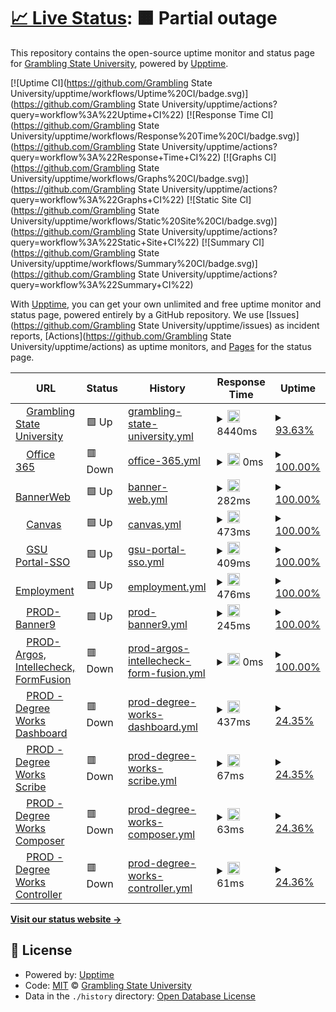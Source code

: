 # [📈 Live Status](https://status.gram.edu): <!--live status--> **🟧 Partial outage**

This repository contains the open-source uptime monitor and status page for [Grambling State University](https://status.gram.edu), powered by [Upptime](https://github.com/upptime/upptime).

[![Uptime CI](https://github.com/Grambling State University/upptime/workflows/Uptime%20CI/badge.svg)](https://github.com/Grambling State University/upptime/actions?query=workflow%3A%22Uptime+CI%22)
[![Response Time CI](https://github.com/Grambling State University/upptime/workflows/Response%20Time%20CI/badge.svg)](https://github.com/Grambling State University/upptime/actions?query=workflow%3A%22Response+Time+CI%22)
[![Graphs CI](https://github.com/Grambling State University/upptime/workflows/Graphs%20CI/badge.svg)](https://github.com/Grambling State University/upptime/actions?query=workflow%3A%22Graphs+CI%22)
[![Static Site CI](https://github.com/Grambling State University/upptime/workflows/Static%20Site%20CI/badge.svg)](https://github.com/Grambling State University/upptime/actions?query=workflow%3A%22Static+Site+CI%22)
[![Summary CI](https://github.com/Grambling State University/upptime/workflows/Summary%20CI/badge.svg)](https://github.com/Grambling State University/upptime/actions?query=workflow%3A%22Summary+CI%22)

With [Upptime](https://upptime.js.org), you can get your own unlimited and free uptime monitor and status page, powered entirely by a GitHub repository. We use [Issues](https://github.com/Grambling State University/upptime/issues) as incident reports, [Actions](https://github.com/Grambling State University/upptime/actions) as uptime monitors, and [Pages](https://status.gram.edu) for the status page.

<!--start: status pages-->
<!-- This summary is generated by Upptime (https://github.com/upptime/upptime) -->
<!-- Do not edit this manually, your changes will be overwritten -->
<!-- prettier-ignore -->
| URL | Status | History | Response Time | Uptime |
| --- | ------ | ------- | ------------- | ------ |
| <img alt="" src="https://icons.duckduckgo.com/ip3/www.gram.edu.ico" height="13"> [Grambling State University](https://www.gram.edu) | 🟩 Up | [grambling-state-university.yml](https://github.com/gramblingstatewebmaster/upptime/commits/HEAD/history/grambling-state-university.yml) | <details><summary><img alt="Response time graph" src="./graphs/grambling-state-university/response-time-week.png" height="20"> 8440ms</summary><br><a href="https://Grambling State University.github.io/upptime/history/grambling-state-university"><img alt="Response time 5315" src="https://img.shields.io/endpoint?url=https%3A%2F%2Fraw.githubusercontent.com%2Fgramblingstatewebmaster%2Fupptime%2FHEAD%2Fapi%2Fgrambling-state-university%2Fresponse-time.json"></a><br><a href="https://Grambling State University.github.io/upptime/history/grambling-state-university"><img alt="24-hour response time 5037" src="https://img.shields.io/endpoint?url=https%3A%2F%2Fraw.githubusercontent.com%2Fgramblingstatewebmaster%2Fupptime%2FHEAD%2Fapi%2Fgrambling-state-university%2Fresponse-time-day.json"></a><br><a href="https://Grambling State University.github.io/upptime/history/grambling-state-university"><img alt="7-day response time 8440" src="https://img.shields.io/endpoint?url=https%3A%2F%2Fraw.githubusercontent.com%2Fgramblingstatewebmaster%2Fupptime%2FHEAD%2Fapi%2Fgrambling-state-university%2Fresponse-time-week.json"></a><br><a href="https://Grambling State University.github.io/upptime/history/grambling-state-university"><img alt="30-day response time 5538" src="https://img.shields.io/endpoint?url=https%3A%2F%2Fraw.githubusercontent.com%2Fgramblingstatewebmaster%2Fupptime%2FHEAD%2Fapi%2Fgrambling-state-university%2Fresponse-time-month.json"></a><br><a href="https://Grambling State University.github.io/upptime/history/grambling-state-university"><img alt="1-year response time 5315" src="https://img.shields.io/endpoint?url=https%3A%2F%2Fraw.githubusercontent.com%2Fgramblingstatewebmaster%2Fupptime%2FHEAD%2Fapi%2Fgrambling-state-university%2Fresponse-time-year.json"></a></details> | <details><summary><a href="https://Grambling State University.github.io/upptime/history/grambling-state-university">93.63%</a></summary><a href="https://Grambling State University.github.io/upptime/history/grambling-state-university"><img alt="All-time uptime 93.02%" src="https://img.shields.io/endpoint?url=https%3A%2F%2Fraw.githubusercontent.com%2Fgramblingstatewebmaster%2Fupptime%2FHEAD%2Fapi%2Fgrambling-state-university%2Fuptime.json"></a><br><a href="https://Grambling State University.github.io/upptime/history/grambling-state-university"><img alt="24-hour uptime 96.19%" src="https://img.shields.io/endpoint?url=https%3A%2F%2Fraw.githubusercontent.com%2Fgramblingstatewebmaster%2Fupptime%2FHEAD%2Fapi%2Fgrambling-state-university%2Fuptime-day.json"></a><br><a href="https://Grambling State University.github.io/upptime/history/grambling-state-university"><img alt="7-day uptime 93.63%" src="https://img.shields.io/endpoint?url=https%3A%2F%2Fraw.githubusercontent.com%2Fgramblingstatewebmaster%2Fupptime%2FHEAD%2Fapi%2Fgrambling-state-university%2Fuptime-week.json"></a><br><a href="https://Grambling State University.github.io/upptime/history/grambling-state-university"><img alt="30-day uptime 91.34%" src="https://img.shields.io/endpoint?url=https%3A%2F%2Fraw.githubusercontent.com%2Fgramblingstatewebmaster%2Fupptime%2FHEAD%2Fapi%2Fgrambling-state-university%2Fuptime-month.json"></a><br><a href="https://Grambling State University.github.io/upptime/history/grambling-state-university"><img alt="1-year uptime 93.02%" src="https://img.shields.io/endpoint?url=https%3A%2F%2Fraw.githubusercontent.com%2Fgramblingstatewebmaster%2Fupptime%2FHEAD%2Fapi%2Fgrambling-state-university%2Fuptime-year.json"></a></details>
| <img alt="" src="https://icons.duckduckgo.com/ip3/outlook.com.ico" height="13"> [Office 365](http://outlook.com/owa/GramblingState.onmicrosoft.com) | 🟥 Down | [office-365.yml](https://github.com/gramblingstatewebmaster/upptime/commits/HEAD/history/office-365.yml) | <details><summary><img alt="Response time graph" src="./graphs/office-365/response-time-week.png" height="20"> 0ms</summary><br><a href="https://Grambling State University.github.io/upptime/history/office-365"><img alt="Response time 0" src="https://img.shields.io/endpoint?url=https%3A%2F%2Fraw.githubusercontent.com%2Fgramblingstatewebmaster%2Fupptime%2FHEAD%2Fapi%2Foffice-365%2Fresponse-time.json"></a><br><a href="https://Grambling State University.github.io/upptime/history/office-365"><img alt="24-hour response time 0" src="https://img.shields.io/endpoint?url=https%3A%2F%2Fraw.githubusercontent.com%2Fgramblingstatewebmaster%2Fupptime%2FHEAD%2Fapi%2Foffice-365%2Fresponse-time-day.json"></a><br><a href="https://Grambling State University.github.io/upptime/history/office-365"><img alt="7-day response time 0" src="https://img.shields.io/endpoint?url=https%3A%2F%2Fraw.githubusercontent.com%2Fgramblingstatewebmaster%2Fupptime%2FHEAD%2Fapi%2Foffice-365%2Fresponse-time-week.json"></a><br><a href="https://Grambling State University.github.io/upptime/history/office-365"><img alt="30-day response time 0" src="https://img.shields.io/endpoint?url=https%3A%2F%2Fraw.githubusercontent.com%2Fgramblingstatewebmaster%2Fupptime%2FHEAD%2Fapi%2Foffice-365%2Fresponse-time-month.json"></a><br><a href="https://Grambling State University.github.io/upptime/history/office-365"><img alt="1-year response time 0" src="https://img.shields.io/endpoint?url=https%3A%2F%2Fraw.githubusercontent.com%2Fgramblingstatewebmaster%2Fupptime%2FHEAD%2Fapi%2Foffice-365%2Fresponse-time-year.json"></a></details> | <details><summary><a href="https://Grambling State University.github.io/upptime/history/office-365">100.00%</a></summary><a href="https://Grambling State University.github.io/upptime/history/office-365"><img alt="All-time uptime 97.68%" src="https://img.shields.io/endpoint?url=https%3A%2F%2Fraw.githubusercontent.com%2Fgramblingstatewebmaster%2Fupptime%2FHEAD%2Fapi%2Foffice-365%2Fuptime.json"></a><br><a href="https://Grambling State University.github.io/upptime/history/office-365"><img alt="24-hour uptime 100.00%" src="https://img.shields.io/endpoint?url=https%3A%2F%2Fraw.githubusercontent.com%2Fgramblingstatewebmaster%2Fupptime%2FHEAD%2Fapi%2Foffice-365%2Fuptime-day.json"></a><br><a href="https://Grambling State University.github.io/upptime/history/office-365"><img alt="7-day uptime 100.00%" src="https://img.shields.io/endpoint?url=https%3A%2F%2Fraw.githubusercontent.com%2Fgramblingstatewebmaster%2Fupptime%2FHEAD%2Fapi%2Foffice-365%2Fuptime-week.json"></a><br><a href="https://Grambling State University.github.io/upptime/history/office-365"><img alt="30-day uptime 100.00%" src="https://img.shields.io/endpoint?url=https%3A%2F%2Fraw.githubusercontent.com%2Fgramblingstatewebmaster%2Fupptime%2FHEAD%2Fapi%2Foffice-365%2Fuptime-month.json"></a><br><a href="https://Grambling State University.github.io/upptime/history/office-365"><img alt="1-year uptime 97.68%" src="https://img.shields.io/endpoint?url=https%3A%2F%2Fraw.githubusercontent.com%2Fgramblingstatewebmaster%2Fupptime%2FHEAD%2Fapi%2Foffice-365%2Fuptime-year.json"></a></details>
| <img alt="" src="https://icons.duckduckgo.com/ip3/ssb-prod.ec.gram.edu.ico" height="13"> [BannerWeb](https://ssb-prod.ec.gram.edu/PROD/twbkwbis.P_GenMenu?name=homepage) | 🟩 Up | [banner-web.yml](https://github.com/gramblingstatewebmaster/upptime/commits/HEAD/history/banner-web.yml) | <details><summary><img alt="Response time graph" src="./graphs/banner-web/response-time-week.png" height="20"> 282ms</summary><br><a href="https://Grambling State University.github.io/upptime/history/banner-web"><img alt="Response time 299" src="https://img.shields.io/endpoint?url=https%3A%2F%2Fraw.githubusercontent.com%2Fgramblingstatewebmaster%2Fupptime%2FHEAD%2Fapi%2Fbanner-web%2Fresponse-time.json"></a><br><a href="https://Grambling State University.github.io/upptime/history/banner-web"><img alt="24-hour response time 324" src="https://img.shields.io/endpoint?url=https%3A%2F%2Fraw.githubusercontent.com%2Fgramblingstatewebmaster%2Fupptime%2FHEAD%2Fapi%2Fbanner-web%2Fresponse-time-day.json"></a><br><a href="https://Grambling State University.github.io/upptime/history/banner-web"><img alt="7-day response time 282" src="https://img.shields.io/endpoint?url=https%3A%2F%2Fraw.githubusercontent.com%2Fgramblingstatewebmaster%2Fupptime%2FHEAD%2Fapi%2Fbanner-web%2Fresponse-time-week.json"></a><br><a href="https://Grambling State University.github.io/upptime/history/banner-web"><img alt="30-day response time 301" src="https://img.shields.io/endpoint?url=https%3A%2F%2Fraw.githubusercontent.com%2Fgramblingstatewebmaster%2Fupptime%2FHEAD%2Fapi%2Fbanner-web%2Fresponse-time-month.json"></a><br><a href="https://Grambling State University.github.io/upptime/history/banner-web"><img alt="1-year response time 299" src="https://img.shields.io/endpoint?url=https%3A%2F%2Fraw.githubusercontent.com%2Fgramblingstatewebmaster%2Fupptime%2FHEAD%2Fapi%2Fbanner-web%2Fresponse-time-year.json"></a></details> | <details><summary><a href="https://Grambling State University.github.io/upptime/history/banner-web">100.00%</a></summary><a href="https://Grambling State University.github.io/upptime/history/banner-web"><img alt="All-time uptime 99.42%" src="https://img.shields.io/endpoint?url=https%3A%2F%2Fraw.githubusercontent.com%2Fgramblingstatewebmaster%2Fupptime%2FHEAD%2Fapi%2Fbanner-web%2Fuptime.json"></a><br><a href="https://Grambling State University.github.io/upptime/history/banner-web"><img alt="24-hour uptime 100.00%" src="https://img.shields.io/endpoint?url=https%3A%2F%2Fraw.githubusercontent.com%2Fgramblingstatewebmaster%2Fupptime%2FHEAD%2Fapi%2Fbanner-web%2Fuptime-day.json"></a><br><a href="https://Grambling State University.github.io/upptime/history/banner-web"><img alt="7-day uptime 100.00%" src="https://img.shields.io/endpoint?url=https%3A%2F%2Fraw.githubusercontent.com%2Fgramblingstatewebmaster%2Fupptime%2FHEAD%2Fapi%2Fbanner-web%2Fuptime-week.json"></a><br><a href="https://Grambling State University.github.io/upptime/history/banner-web"><img alt="30-day uptime 99.58%" src="https://img.shields.io/endpoint?url=https%3A%2F%2Fraw.githubusercontent.com%2Fgramblingstatewebmaster%2Fupptime%2FHEAD%2Fapi%2Fbanner-web%2Fuptime-month.json"></a><br><a href="https://Grambling State University.github.io/upptime/history/banner-web"><img alt="1-year uptime 99.42%" src="https://img.shields.io/endpoint?url=https%3A%2F%2Fraw.githubusercontent.com%2Fgramblingstatewebmaster%2Fupptime%2FHEAD%2Fapi%2Fbanner-web%2Fuptime-year.json"></a></details>
| <img alt="" src="https://icons.duckduckgo.com/ip3/grambling.instructure.com.ico" height="13"> [Canvas](https://grambling.instructure.com/) | 🟩 Up | [canvas.yml](https://github.com/gramblingstatewebmaster/upptime/commits/HEAD/history/canvas.yml) | <details><summary><img alt="Response time graph" src="./graphs/canvas/response-time-week.png" height="20"> 473ms</summary><br><a href="https://Grambling State University.github.io/upptime/history/canvas"><img alt="Response time 456" src="https://img.shields.io/endpoint?url=https%3A%2F%2Fraw.githubusercontent.com%2Fgramblingstatewebmaster%2Fupptime%2FHEAD%2Fapi%2Fcanvas%2Fresponse-time.json"></a><br><a href="https://Grambling State University.github.io/upptime/history/canvas"><img alt="24-hour response time 625" src="https://img.shields.io/endpoint?url=https%3A%2F%2Fraw.githubusercontent.com%2Fgramblingstatewebmaster%2Fupptime%2FHEAD%2Fapi%2Fcanvas%2Fresponse-time-day.json"></a><br><a href="https://Grambling State University.github.io/upptime/history/canvas"><img alt="7-day response time 473" src="https://img.shields.io/endpoint?url=https%3A%2F%2Fraw.githubusercontent.com%2Fgramblingstatewebmaster%2Fupptime%2FHEAD%2Fapi%2Fcanvas%2Fresponse-time-week.json"></a><br><a href="https://Grambling State University.github.io/upptime/history/canvas"><img alt="30-day response time 465" src="https://img.shields.io/endpoint?url=https%3A%2F%2Fraw.githubusercontent.com%2Fgramblingstatewebmaster%2Fupptime%2FHEAD%2Fapi%2Fcanvas%2Fresponse-time-month.json"></a><br><a href="https://Grambling State University.github.io/upptime/history/canvas"><img alt="1-year response time 456" src="https://img.shields.io/endpoint?url=https%3A%2F%2Fraw.githubusercontent.com%2Fgramblingstatewebmaster%2Fupptime%2FHEAD%2Fapi%2Fcanvas%2Fresponse-time-year.json"></a></details> | <details><summary><a href="https://Grambling State University.github.io/upptime/history/canvas">100.00%</a></summary><a href="https://Grambling State University.github.io/upptime/history/canvas"><img alt="All-time uptime 100.00%" src="https://img.shields.io/endpoint?url=https%3A%2F%2Fraw.githubusercontent.com%2Fgramblingstatewebmaster%2Fupptime%2FHEAD%2Fapi%2Fcanvas%2Fuptime.json"></a><br><a href="https://Grambling State University.github.io/upptime/history/canvas"><img alt="24-hour uptime 100.00%" src="https://img.shields.io/endpoint?url=https%3A%2F%2Fraw.githubusercontent.com%2Fgramblingstatewebmaster%2Fupptime%2FHEAD%2Fapi%2Fcanvas%2Fuptime-day.json"></a><br><a href="https://Grambling State University.github.io/upptime/history/canvas"><img alt="7-day uptime 100.00%" src="https://img.shields.io/endpoint?url=https%3A%2F%2Fraw.githubusercontent.com%2Fgramblingstatewebmaster%2Fupptime%2FHEAD%2Fapi%2Fcanvas%2Fuptime-week.json"></a><br><a href="https://Grambling State University.github.io/upptime/history/canvas"><img alt="30-day uptime 100.00%" src="https://img.shields.io/endpoint?url=https%3A%2F%2Fraw.githubusercontent.com%2Fgramblingstatewebmaster%2Fupptime%2FHEAD%2Fapi%2Fcanvas%2Fuptime-month.json"></a><br><a href="https://Grambling State University.github.io/upptime/history/canvas"><img alt="1-year uptime 100.00%" src="https://img.shields.io/endpoint?url=https%3A%2F%2Fraw.githubusercontent.com%2Fgramblingstatewebmaster%2Fupptime%2FHEAD%2Fapi%2Fcanvas%2Fuptime-year.json"></a></details>
| <img alt="" src="https://icons.duckduckgo.com/ip3/portal.gram.edu.ico" height="13"> [GSU Portal-SSO](https://portal.gram.edu/) | 🟩 Up | [gsu-portal-sso.yml](https://github.com/gramblingstatewebmaster/upptime/commits/HEAD/history/gsu-portal-sso.yml) | <details><summary><img alt="Response time graph" src="./graphs/gsu-portal-sso/response-time-week.png" height="20"> 409ms</summary><br><a href="https://Grambling State University.github.io/upptime/history/gsu-portal-sso"><img alt="Response time 408" src="https://img.shields.io/endpoint?url=https%3A%2F%2Fraw.githubusercontent.com%2Fgramblingstatewebmaster%2Fupptime%2FHEAD%2Fapi%2Fgsu-portal-sso%2Fresponse-time.json"></a><br><a href="https://Grambling State University.github.io/upptime/history/gsu-portal-sso"><img alt="24-hour response time 285" src="https://img.shields.io/endpoint?url=https%3A%2F%2Fraw.githubusercontent.com%2Fgramblingstatewebmaster%2Fupptime%2FHEAD%2Fapi%2Fgsu-portal-sso%2Fresponse-time-day.json"></a><br><a href="https://Grambling State University.github.io/upptime/history/gsu-portal-sso"><img alt="7-day response time 409" src="https://img.shields.io/endpoint?url=https%3A%2F%2Fraw.githubusercontent.com%2Fgramblingstatewebmaster%2Fupptime%2FHEAD%2Fapi%2Fgsu-portal-sso%2Fresponse-time-week.json"></a><br><a href="https://Grambling State University.github.io/upptime/history/gsu-portal-sso"><img alt="30-day response time 410" src="https://img.shields.io/endpoint?url=https%3A%2F%2Fraw.githubusercontent.com%2Fgramblingstatewebmaster%2Fupptime%2FHEAD%2Fapi%2Fgsu-portal-sso%2Fresponse-time-month.json"></a><br><a href="https://Grambling State University.github.io/upptime/history/gsu-portal-sso"><img alt="1-year response time 408" src="https://img.shields.io/endpoint?url=https%3A%2F%2Fraw.githubusercontent.com%2Fgramblingstatewebmaster%2Fupptime%2FHEAD%2Fapi%2Fgsu-portal-sso%2Fresponse-time-year.json"></a></details> | <details><summary><a href="https://Grambling State University.github.io/upptime/history/gsu-portal-sso">100.00%</a></summary><a href="https://Grambling State University.github.io/upptime/history/gsu-portal-sso"><img alt="All-time uptime 100.00%" src="https://img.shields.io/endpoint?url=https%3A%2F%2Fraw.githubusercontent.com%2Fgramblingstatewebmaster%2Fupptime%2FHEAD%2Fapi%2Fgsu-portal-sso%2Fuptime.json"></a><br><a href="https://Grambling State University.github.io/upptime/history/gsu-portal-sso"><img alt="24-hour uptime 100.00%" src="https://img.shields.io/endpoint?url=https%3A%2F%2Fraw.githubusercontent.com%2Fgramblingstatewebmaster%2Fupptime%2FHEAD%2Fapi%2Fgsu-portal-sso%2Fuptime-day.json"></a><br><a href="https://Grambling State University.github.io/upptime/history/gsu-portal-sso"><img alt="7-day uptime 100.00%" src="https://img.shields.io/endpoint?url=https%3A%2F%2Fraw.githubusercontent.com%2Fgramblingstatewebmaster%2Fupptime%2FHEAD%2Fapi%2Fgsu-portal-sso%2Fuptime-week.json"></a><br><a href="https://Grambling State University.github.io/upptime/history/gsu-portal-sso"><img alt="30-day uptime 100.00%" src="https://img.shields.io/endpoint?url=https%3A%2F%2Fraw.githubusercontent.com%2Fgramblingstatewebmaster%2Fupptime%2FHEAD%2Fapi%2Fgsu-portal-sso%2Fuptime-month.json"></a><br><a href="https://Grambling State University.github.io/upptime/history/gsu-portal-sso"><img alt="1-year uptime 100.00%" src="https://img.shields.io/endpoint?url=https%3A%2F%2Fraw.githubusercontent.com%2Fgramblingstatewebmaster%2Fupptime%2FHEAD%2Fapi%2Fgsu-portal-sso%2Fuptime-year.json"></a></details>
| <img alt="" src="https://icons.duckduckgo.com/ip3/www.schooljobs.com.ico" height="13"> [Employment](https://www.schooljobs.com/careers/gram) | 🟩 Up | [employment.yml](https://github.com/gramblingstatewebmaster/upptime/commits/HEAD/history/employment.yml) | <details><summary><img alt="Response time graph" src="./graphs/employment/response-time-week.png" height="20"> 476ms</summary><br><a href="https://Grambling State University.github.io/upptime/history/employment"><img alt="Response time 497" src="https://img.shields.io/endpoint?url=https%3A%2F%2Fraw.githubusercontent.com%2Fgramblingstatewebmaster%2Fupptime%2FHEAD%2Fapi%2Femployment%2Fresponse-time.json"></a><br><a href="https://Grambling State University.github.io/upptime/history/employment"><img alt="24-hour response time 207" src="https://img.shields.io/endpoint?url=https%3A%2F%2Fraw.githubusercontent.com%2Fgramblingstatewebmaster%2Fupptime%2FHEAD%2Fapi%2Femployment%2Fresponse-time-day.json"></a><br><a href="https://Grambling State University.github.io/upptime/history/employment"><img alt="7-day response time 476" src="https://img.shields.io/endpoint?url=https%3A%2F%2Fraw.githubusercontent.com%2Fgramblingstatewebmaster%2Fupptime%2FHEAD%2Fapi%2Femployment%2Fresponse-time-week.json"></a><br><a href="https://Grambling State University.github.io/upptime/history/employment"><img alt="30-day response time 493" src="https://img.shields.io/endpoint?url=https%3A%2F%2Fraw.githubusercontent.com%2Fgramblingstatewebmaster%2Fupptime%2FHEAD%2Fapi%2Femployment%2Fresponse-time-month.json"></a><br><a href="https://Grambling State University.github.io/upptime/history/employment"><img alt="1-year response time 497" src="https://img.shields.io/endpoint?url=https%3A%2F%2Fraw.githubusercontent.com%2Fgramblingstatewebmaster%2Fupptime%2FHEAD%2Fapi%2Femployment%2Fresponse-time-year.json"></a></details> | <details><summary><a href="https://Grambling State University.github.io/upptime/history/employment">100.00%</a></summary><a href="https://Grambling State University.github.io/upptime/history/employment"><img alt="All-time uptime 100.00%" src="https://img.shields.io/endpoint?url=https%3A%2F%2Fraw.githubusercontent.com%2Fgramblingstatewebmaster%2Fupptime%2FHEAD%2Fapi%2Femployment%2Fuptime.json"></a><br><a href="https://Grambling State University.github.io/upptime/history/employment"><img alt="24-hour uptime 100.00%" src="https://img.shields.io/endpoint?url=https%3A%2F%2Fraw.githubusercontent.com%2Fgramblingstatewebmaster%2Fupptime%2FHEAD%2Fapi%2Femployment%2Fuptime-day.json"></a><br><a href="https://Grambling State University.github.io/upptime/history/employment"><img alt="7-day uptime 100.00%" src="https://img.shields.io/endpoint?url=https%3A%2F%2Fraw.githubusercontent.com%2Fgramblingstatewebmaster%2Fupptime%2FHEAD%2Fapi%2Femployment%2Fuptime-week.json"></a><br><a href="https://Grambling State University.github.io/upptime/history/employment"><img alt="30-day uptime 100.00%" src="https://img.shields.io/endpoint?url=https%3A%2F%2Fraw.githubusercontent.com%2Fgramblingstatewebmaster%2Fupptime%2FHEAD%2Fapi%2Femployment%2Fuptime-month.json"></a><br><a href="https://Grambling State University.github.io/upptime/history/employment"><img alt="1-year uptime 100.00%" src="https://img.shields.io/endpoint?url=https%3A%2F%2Fraw.githubusercontent.com%2Fgramblingstatewebmaster%2Fupptime%2FHEAD%2Fapi%2Femployment%2Fuptime-year.json"></a></details>
| <img alt="" src="https://icons.duckduckgo.com/ip3/appnav-prod.ec.gram.edu.ico" height="13"> [PROD-Banner9](https://appnav-prod.ec.gram.edu/applicationNavigator) | 🟩 Up | [prod-banner9.yml](https://github.com/gramblingstatewebmaster/upptime/commits/HEAD/history/prod-banner9.yml) | <details><summary><img alt="Response time graph" src="./graphs/prod-banner9/response-time-week.png" height="20"> 245ms</summary><br><a href="https://Grambling State University.github.io/upptime/history/prod-banner9"><img alt="Response time 251" src="https://img.shields.io/endpoint?url=https%3A%2F%2Fraw.githubusercontent.com%2Fgramblingstatewebmaster%2Fupptime%2FHEAD%2Fapi%2Fprod-banner9%2Fresponse-time.json"></a><br><a href="https://Grambling State University.github.io/upptime/history/prod-banner9"><img alt="24-hour response time 435" src="https://img.shields.io/endpoint?url=https%3A%2F%2Fraw.githubusercontent.com%2Fgramblingstatewebmaster%2Fupptime%2FHEAD%2Fapi%2Fprod-banner9%2Fresponse-time-day.json"></a><br><a href="https://Grambling State University.github.io/upptime/history/prod-banner9"><img alt="7-day response time 245" src="https://img.shields.io/endpoint?url=https%3A%2F%2Fraw.githubusercontent.com%2Fgramblingstatewebmaster%2Fupptime%2FHEAD%2Fapi%2Fprod-banner9%2Fresponse-time-week.json"></a><br><a href="https://Grambling State University.github.io/upptime/history/prod-banner9"><img alt="30-day response time 255" src="https://img.shields.io/endpoint?url=https%3A%2F%2Fraw.githubusercontent.com%2Fgramblingstatewebmaster%2Fupptime%2FHEAD%2Fapi%2Fprod-banner9%2Fresponse-time-month.json"></a><br><a href="https://Grambling State University.github.io/upptime/history/prod-banner9"><img alt="1-year response time 251" src="https://img.shields.io/endpoint?url=https%3A%2F%2Fraw.githubusercontent.com%2Fgramblingstatewebmaster%2Fupptime%2FHEAD%2Fapi%2Fprod-banner9%2Fresponse-time-year.json"></a></details> | <details><summary><a href="https://Grambling State University.github.io/upptime/history/prod-banner9">100.00%</a></summary><a href="https://Grambling State University.github.io/upptime/history/prod-banner9"><img alt="All-time uptime 100.00%" src="https://img.shields.io/endpoint?url=https%3A%2F%2Fraw.githubusercontent.com%2Fgramblingstatewebmaster%2Fupptime%2FHEAD%2Fapi%2Fprod-banner9%2Fuptime.json"></a><br><a href="https://Grambling State University.github.io/upptime/history/prod-banner9"><img alt="24-hour uptime 100.00%" src="https://img.shields.io/endpoint?url=https%3A%2F%2Fraw.githubusercontent.com%2Fgramblingstatewebmaster%2Fupptime%2FHEAD%2Fapi%2Fprod-banner9%2Fuptime-day.json"></a><br><a href="https://Grambling State University.github.io/upptime/history/prod-banner9"><img alt="7-day uptime 100.00%" src="https://img.shields.io/endpoint?url=https%3A%2F%2Fraw.githubusercontent.com%2Fgramblingstatewebmaster%2Fupptime%2FHEAD%2Fapi%2Fprod-banner9%2Fuptime-week.json"></a><br><a href="https://Grambling State University.github.io/upptime/history/prod-banner9"><img alt="30-day uptime 100.00%" src="https://img.shields.io/endpoint?url=https%3A%2F%2Fraw.githubusercontent.com%2Fgramblingstatewebmaster%2Fupptime%2FHEAD%2Fapi%2Fprod-banner9%2Fuptime-month.json"></a><br><a href="https://Grambling State University.github.io/upptime/history/prod-banner9"><img alt="1-year uptime 100.00%" src="https://img.shields.io/endpoint?url=https%3A%2F%2Fraw.githubusercontent.com%2Fgramblingstatewebmaster%2Fupptime%2FHEAD%2Fapi%2Fprod-banner9%2Fuptime-year.json"></a></details>
| <img alt="" src="https://icons.duckduckgo.com/ip3/maps-prod.ec.gram.edu.ico" height="13"> [PROD-Argos, Intellecheck, FormFusion](https://maps-prod.ec.gram.edu/) | 🟥 Down | [prod-argos-intellecheck-form-fusion.yml](https://github.com/gramblingstatewebmaster/upptime/commits/HEAD/history/prod-argos-intellecheck-form-fusion.yml) | <details><summary><img alt="Response time graph" src="./graphs/prod-argos-intellecheck-form-fusion/response-time-week.png" height="20"> 0ms</summary><br><a href="https://Grambling State University.github.io/upptime/history/prod-argos-intellecheck-form-fusion"><img alt="Response time 0" src="https://img.shields.io/endpoint?url=https%3A%2F%2Fraw.githubusercontent.com%2Fgramblingstatewebmaster%2Fupptime%2FHEAD%2Fapi%2Fprod-argos-intellecheck-form-fusion%2Fresponse-time.json"></a><br><a href="https://Grambling State University.github.io/upptime/history/prod-argos-intellecheck-form-fusion"><img alt="24-hour response time 0" src="https://img.shields.io/endpoint?url=https%3A%2F%2Fraw.githubusercontent.com%2Fgramblingstatewebmaster%2Fupptime%2FHEAD%2Fapi%2Fprod-argos-intellecheck-form-fusion%2Fresponse-time-day.json"></a><br><a href="https://Grambling State University.github.io/upptime/history/prod-argos-intellecheck-form-fusion"><img alt="7-day response time 0" src="https://img.shields.io/endpoint?url=https%3A%2F%2Fraw.githubusercontent.com%2Fgramblingstatewebmaster%2Fupptime%2FHEAD%2Fapi%2Fprod-argos-intellecheck-form-fusion%2Fresponse-time-week.json"></a><br><a href="https://Grambling State University.github.io/upptime/history/prod-argos-intellecheck-form-fusion"><img alt="30-day response time 0" src="https://img.shields.io/endpoint?url=https%3A%2F%2Fraw.githubusercontent.com%2Fgramblingstatewebmaster%2Fupptime%2FHEAD%2Fapi%2Fprod-argos-intellecheck-form-fusion%2Fresponse-time-month.json"></a><br><a href="https://Grambling State University.github.io/upptime/history/prod-argos-intellecheck-form-fusion"><img alt="1-year response time 0" src="https://img.shields.io/endpoint?url=https%3A%2F%2Fraw.githubusercontent.com%2Fgramblingstatewebmaster%2Fupptime%2FHEAD%2Fapi%2Fprod-argos-intellecheck-form-fusion%2Fresponse-time-year.json"></a></details> | <details><summary><a href="https://Grambling State University.github.io/upptime/history/prod-argos-intellecheck-form-fusion">100.00%</a></summary><a href="https://Grambling State University.github.io/upptime/history/prod-argos-intellecheck-form-fusion"><img alt="All-time uptime 97.68%" src="https://img.shields.io/endpoint?url=https%3A%2F%2Fraw.githubusercontent.com%2Fgramblingstatewebmaster%2Fupptime%2FHEAD%2Fapi%2Fprod-argos-intellecheck-form-fusion%2Fuptime.json"></a><br><a href="https://Grambling State University.github.io/upptime/history/prod-argos-intellecheck-form-fusion"><img alt="24-hour uptime 100.00%" src="https://img.shields.io/endpoint?url=https%3A%2F%2Fraw.githubusercontent.com%2Fgramblingstatewebmaster%2Fupptime%2FHEAD%2Fapi%2Fprod-argos-intellecheck-form-fusion%2Fuptime-day.json"></a><br><a href="https://Grambling State University.github.io/upptime/history/prod-argos-intellecheck-form-fusion"><img alt="7-day uptime 100.00%" src="https://img.shields.io/endpoint?url=https%3A%2F%2Fraw.githubusercontent.com%2Fgramblingstatewebmaster%2Fupptime%2FHEAD%2Fapi%2Fprod-argos-intellecheck-form-fusion%2Fuptime-week.json"></a><br><a href="https://Grambling State University.github.io/upptime/history/prod-argos-intellecheck-form-fusion"><img alt="30-day uptime 100.00%" src="https://img.shields.io/endpoint?url=https%3A%2F%2Fraw.githubusercontent.com%2Fgramblingstatewebmaster%2Fupptime%2FHEAD%2Fapi%2Fprod-argos-intellecheck-form-fusion%2Fuptime-month.json"></a><br><a href="https://Grambling State University.github.io/upptime/history/prod-argos-intellecheck-form-fusion"><img alt="1-year uptime 97.68%" src="https://img.shields.io/endpoint?url=https%3A%2F%2Fraw.githubusercontent.com%2Fgramblingstatewebmaster%2Fupptime%2FHEAD%2Fapi%2Fprod-argos-intellecheck-form-fusion%2Fuptime-year.json"></a></details>
| <img alt="" src="https://icons.duckduckgo.com/ip3/dw-prod.ec.gram.edu.ico" height="13"> [PROD - Degree Works Dashboard](https://dw-prod.ec.gram.edu/dashboard/) | 🟥 Down | [prod-degree-works-dashboard.yml](https://github.com/gramblingstatewebmaster/upptime/commits/HEAD/history/prod-degree-works-dashboard.yml) | <details><summary><img alt="Response time graph" src="./graphs/prod-degree-works-dashboard/response-time-week.png" height="20"> 437ms</summary><br><a href="https://Grambling State University.github.io/upptime/history/prod-degree-works-dashboard"><img alt="Response time 689" src="https://img.shields.io/endpoint?url=https%3A%2F%2Fraw.githubusercontent.com%2Fgramblingstatewebmaster%2Fupptime%2FHEAD%2Fapi%2Fprod-degree-works-dashboard%2Fresponse-time.json"></a><br><a href="https://Grambling State University.github.io/upptime/history/prod-degree-works-dashboard"><img alt="24-hour response time 290" src="https://img.shields.io/endpoint?url=https%3A%2F%2Fraw.githubusercontent.com%2Fgramblingstatewebmaster%2Fupptime%2FHEAD%2Fapi%2Fprod-degree-works-dashboard%2Fresponse-time-day.json"></a><br><a href="https://Grambling State University.github.io/upptime/history/prod-degree-works-dashboard"><img alt="7-day response time 437" src="https://img.shields.io/endpoint?url=https%3A%2F%2Fraw.githubusercontent.com%2Fgramblingstatewebmaster%2Fupptime%2FHEAD%2Fapi%2Fprod-degree-works-dashboard%2Fresponse-time-week.json"></a><br><a href="https://Grambling State University.github.io/upptime/history/prod-degree-works-dashboard"><img alt="30-day response time 664" src="https://img.shields.io/endpoint?url=https%3A%2F%2Fraw.githubusercontent.com%2Fgramblingstatewebmaster%2Fupptime%2FHEAD%2Fapi%2Fprod-degree-works-dashboard%2Fresponse-time-month.json"></a><br><a href="https://Grambling State University.github.io/upptime/history/prod-degree-works-dashboard"><img alt="1-year response time 689" src="https://img.shields.io/endpoint?url=https%3A%2F%2Fraw.githubusercontent.com%2Fgramblingstatewebmaster%2Fupptime%2FHEAD%2Fapi%2Fprod-degree-works-dashboard%2Fresponse-time-year.json"></a></details> | <details><summary><a href="https://Grambling State University.github.io/upptime/history/prod-degree-works-dashboard">24.35%</a></summary><a href="https://Grambling State University.github.io/upptime/history/prod-degree-works-dashboard"><img alt="All-time uptime 87.24%" src="https://img.shields.io/endpoint?url=https%3A%2F%2Fraw.githubusercontent.com%2Fgramblingstatewebmaster%2Fupptime%2FHEAD%2Fapi%2Fprod-degree-works-dashboard%2Fuptime.json"></a><br><a href="https://Grambling State University.github.io/upptime/history/prod-degree-works-dashboard"><img alt="24-hour uptime 0.00%" src="https://img.shields.io/endpoint?url=https%3A%2F%2Fraw.githubusercontent.com%2Fgramblingstatewebmaster%2Fupptime%2FHEAD%2Fapi%2Fprod-degree-works-dashboard%2Fuptime-day.json"></a><br><a href="https://Grambling State University.github.io/upptime/history/prod-degree-works-dashboard"><img alt="7-day uptime 24.35%" src="https://img.shields.io/endpoint?url=https%3A%2F%2Fraw.githubusercontent.com%2Fgramblingstatewebmaster%2Fupptime%2FHEAD%2Fapi%2Fprod-degree-works-dashboard%2Fuptime-week.json"></a><br><a href="https://Grambling State University.github.io/upptime/history/prod-degree-works-dashboard"><img alt="30-day uptime 82.18%" src="https://img.shields.io/endpoint?url=https%3A%2F%2Fraw.githubusercontent.com%2Fgramblingstatewebmaster%2Fupptime%2FHEAD%2Fapi%2Fprod-degree-works-dashboard%2Fuptime-month.json"></a><br><a href="https://Grambling State University.github.io/upptime/history/prod-degree-works-dashboard"><img alt="1-year uptime 87.24%" src="https://img.shields.io/endpoint?url=https%3A%2F%2Fraw.githubusercontent.com%2Fgramblingstatewebmaster%2Fupptime%2FHEAD%2Fapi%2Fprod-degree-works-dashboard%2Fuptime-year.json"></a></details>
| <img alt="" src="https://icons.duckduckgo.com/ip3/dw-prod.ec.gram.edu.ico" height="13"> [PROD - Degree Works Scribe](https://dw-prod.ec.gram.edu/scribe/) | 🟥 Down | [prod-degree-works-scribe.yml](https://github.com/gramblingstatewebmaster/upptime/commits/HEAD/history/prod-degree-works-scribe.yml) | <details><summary><img alt="Response time graph" src="./graphs/prod-degree-works-scribe/response-time-week.png" height="20"> 67ms</summary><br><a href="https://Grambling State University.github.io/upptime/history/prod-degree-works-scribe"><img alt="Response time 151" src="https://img.shields.io/endpoint?url=https%3A%2F%2Fraw.githubusercontent.com%2Fgramblingstatewebmaster%2Fupptime%2FHEAD%2Fapi%2Fprod-degree-works-scribe%2Fresponse-time.json"></a><br><a href="https://Grambling State University.github.io/upptime/history/prod-degree-works-scribe"><img alt="24-hour response time 59" src="https://img.shields.io/endpoint?url=https%3A%2F%2Fraw.githubusercontent.com%2Fgramblingstatewebmaster%2Fupptime%2FHEAD%2Fapi%2Fprod-degree-works-scribe%2Fresponse-time-day.json"></a><br><a href="https://Grambling State University.github.io/upptime/history/prod-degree-works-scribe"><img alt="7-day response time 67" src="https://img.shields.io/endpoint?url=https%3A%2F%2Fraw.githubusercontent.com%2Fgramblingstatewebmaster%2Fupptime%2FHEAD%2Fapi%2Fprod-degree-works-scribe%2Fresponse-time-week.json"></a><br><a href="https://Grambling State University.github.io/upptime/history/prod-degree-works-scribe"><img alt="30-day response time 138" src="https://img.shields.io/endpoint?url=https%3A%2F%2Fraw.githubusercontent.com%2Fgramblingstatewebmaster%2Fupptime%2FHEAD%2Fapi%2Fprod-degree-works-scribe%2Fresponse-time-month.json"></a><br><a href="https://Grambling State University.github.io/upptime/history/prod-degree-works-scribe"><img alt="1-year response time 151" src="https://img.shields.io/endpoint?url=https%3A%2F%2Fraw.githubusercontent.com%2Fgramblingstatewebmaster%2Fupptime%2FHEAD%2Fapi%2Fprod-degree-works-scribe%2Fresponse-time-year.json"></a></details> | <details><summary><a href="https://Grambling State University.github.io/upptime/history/prod-degree-works-scribe">24.35%</a></summary><a href="https://Grambling State University.github.io/upptime/history/prod-degree-works-scribe"><img alt="All-time uptime 87.24%" src="https://img.shields.io/endpoint?url=https%3A%2F%2Fraw.githubusercontent.com%2Fgramblingstatewebmaster%2Fupptime%2FHEAD%2Fapi%2Fprod-degree-works-scribe%2Fuptime.json"></a><br><a href="https://Grambling State University.github.io/upptime/history/prod-degree-works-scribe"><img alt="24-hour uptime 0.00%" src="https://img.shields.io/endpoint?url=https%3A%2F%2Fraw.githubusercontent.com%2Fgramblingstatewebmaster%2Fupptime%2FHEAD%2Fapi%2Fprod-degree-works-scribe%2Fuptime-day.json"></a><br><a href="https://Grambling State University.github.io/upptime/history/prod-degree-works-scribe"><img alt="7-day uptime 24.35%" src="https://img.shields.io/endpoint?url=https%3A%2F%2Fraw.githubusercontent.com%2Fgramblingstatewebmaster%2Fupptime%2FHEAD%2Fapi%2Fprod-degree-works-scribe%2Fuptime-week.json"></a><br><a href="https://Grambling State University.github.io/upptime/history/prod-degree-works-scribe"><img alt="30-day uptime 82.18%" src="https://img.shields.io/endpoint?url=https%3A%2F%2Fraw.githubusercontent.com%2Fgramblingstatewebmaster%2Fupptime%2FHEAD%2Fapi%2Fprod-degree-works-scribe%2Fuptime-month.json"></a><br><a href="https://Grambling State University.github.io/upptime/history/prod-degree-works-scribe"><img alt="1-year uptime 87.24%" src="https://img.shields.io/endpoint?url=https%3A%2F%2Fraw.githubusercontent.com%2Fgramblingstatewebmaster%2Fupptime%2FHEAD%2Fapi%2Fprod-degree-works-scribe%2Fuptime-year.json"></a></details>
| <img alt="" src="https://icons.duckduckgo.com/ip3/dw-prod.ec.gram.edu.ico" height="13"> [PROD - Degree Works Composer](https://dw-prod.ec.gram.edu/composer/) | 🟥 Down | [prod-degree-works-composer.yml](https://github.com/gramblingstatewebmaster/upptime/commits/HEAD/history/prod-degree-works-composer.yml) | <details><summary><img alt="Response time graph" src="./graphs/prod-degree-works-composer/response-time-week.png" height="20"> 63ms</summary><br><a href="https://Grambling State University.github.io/upptime/history/prod-degree-works-composer"><img alt="Response time 129" src="https://img.shields.io/endpoint?url=https%3A%2F%2Fraw.githubusercontent.com%2Fgramblingstatewebmaster%2Fupptime%2FHEAD%2Fapi%2Fprod-degree-works-composer%2Fresponse-time.json"></a><br><a href="https://Grambling State University.github.io/upptime/history/prod-degree-works-composer"><img alt="24-hour response time 59" src="https://img.shields.io/endpoint?url=https%3A%2F%2Fraw.githubusercontent.com%2Fgramblingstatewebmaster%2Fupptime%2FHEAD%2Fapi%2Fprod-degree-works-composer%2Fresponse-time-day.json"></a><br><a href="https://Grambling State University.github.io/upptime/history/prod-degree-works-composer"><img alt="7-day response time 63" src="https://img.shields.io/endpoint?url=https%3A%2F%2Fraw.githubusercontent.com%2Fgramblingstatewebmaster%2Fupptime%2FHEAD%2Fapi%2Fprod-degree-works-composer%2Fresponse-time-week.json"></a><br><a href="https://Grambling State University.github.io/upptime/history/prod-degree-works-composer"><img alt="30-day response time 125" src="https://img.shields.io/endpoint?url=https%3A%2F%2Fraw.githubusercontent.com%2Fgramblingstatewebmaster%2Fupptime%2FHEAD%2Fapi%2Fprod-degree-works-composer%2Fresponse-time-month.json"></a><br><a href="https://Grambling State University.github.io/upptime/history/prod-degree-works-composer"><img alt="1-year response time 129" src="https://img.shields.io/endpoint?url=https%3A%2F%2Fraw.githubusercontent.com%2Fgramblingstatewebmaster%2Fupptime%2FHEAD%2Fapi%2Fprod-degree-works-composer%2Fresponse-time-year.json"></a></details> | <details><summary><a href="https://Grambling State University.github.io/upptime/history/prod-degree-works-composer">24.36%</a></summary><a href="https://Grambling State University.github.io/upptime/history/prod-degree-works-composer"><img alt="All-time uptime 87.24%" src="https://img.shields.io/endpoint?url=https%3A%2F%2Fraw.githubusercontent.com%2Fgramblingstatewebmaster%2Fupptime%2FHEAD%2Fapi%2Fprod-degree-works-composer%2Fuptime.json"></a><br><a href="https://Grambling State University.github.io/upptime/history/prod-degree-works-composer"><img alt="24-hour uptime 0.00%" src="https://img.shields.io/endpoint?url=https%3A%2F%2Fraw.githubusercontent.com%2Fgramblingstatewebmaster%2Fupptime%2FHEAD%2Fapi%2Fprod-degree-works-composer%2Fuptime-day.json"></a><br><a href="https://Grambling State University.github.io/upptime/history/prod-degree-works-composer"><img alt="7-day uptime 24.36%" src="https://img.shields.io/endpoint?url=https%3A%2F%2Fraw.githubusercontent.com%2Fgramblingstatewebmaster%2Fupptime%2FHEAD%2Fapi%2Fprod-degree-works-composer%2Fuptime-week.json"></a><br><a href="https://Grambling State University.github.io/upptime/history/prod-degree-works-composer"><img alt="30-day uptime 82.18%" src="https://img.shields.io/endpoint?url=https%3A%2F%2Fraw.githubusercontent.com%2Fgramblingstatewebmaster%2Fupptime%2FHEAD%2Fapi%2Fprod-degree-works-composer%2Fuptime-month.json"></a><br><a href="https://Grambling State University.github.io/upptime/history/prod-degree-works-composer"><img alt="1-year uptime 87.24%" src="https://img.shields.io/endpoint?url=https%3A%2F%2Fraw.githubusercontent.com%2Fgramblingstatewebmaster%2Fupptime%2FHEAD%2Fapi%2Fprod-degree-works-composer%2Fuptime-year.json"></a></details>
| <img alt="" src="https://icons.duckduckgo.com/ip3/dw-prod.ec.gram.edu.ico" height="13"> [PROD - Degree Works Controller](https://dw-prod.ec.gram.edu/controller/) | 🟥 Down | [prod-degree-works-controller.yml](https://github.com/gramblingstatewebmaster/upptime/commits/HEAD/history/prod-degree-works-controller.yml) | <details><summary><img alt="Response time graph" src="./graphs/prod-degree-works-controller/response-time-week.png" height="20"> 61ms</summary><br><a href="https://Grambling State University.github.io/upptime/history/prod-degree-works-controller"><img alt="Response time 136" src="https://img.shields.io/endpoint?url=https%3A%2F%2Fraw.githubusercontent.com%2Fgramblingstatewebmaster%2Fupptime%2FHEAD%2Fapi%2Fprod-degree-works-controller%2Fresponse-time.json"></a><br><a href="https://Grambling State University.github.io/upptime/history/prod-degree-works-controller"><img alt="24-hour response time 59" src="https://img.shields.io/endpoint?url=https%3A%2F%2Fraw.githubusercontent.com%2Fgramblingstatewebmaster%2Fupptime%2FHEAD%2Fapi%2Fprod-degree-works-controller%2Fresponse-time-day.json"></a><br><a href="https://Grambling State University.github.io/upptime/history/prod-degree-works-controller"><img alt="7-day response time 61" src="https://img.shields.io/endpoint?url=https%3A%2F%2Fraw.githubusercontent.com%2Fgramblingstatewebmaster%2Fupptime%2FHEAD%2Fapi%2Fprod-degree-works-controller%2Fresponse-time-week.json"></a><br><a href="https://Grambling State University.github.io/upptime/history/prod-degree-works-controller"><img alt="30-day response time 124" src="https://img.shields.io/endpoint?url=https%3A%2F%2Fraw.githubusercontent.com%2Fgramblingstatewebmaster%2Fupptime%2FHEAD%2Fapi%2Fprod-degree-works-controller%2Fresponse-time-month.json"></a><br><a href="https://Grambling State University.github.io/upptime/history/prod-degree-works-controller"><img alt="1-year response time 136" src="https://img.shields.io/endpoint?url=https%3A%2F%2Fraw.githubusercontent.com%2Fgramblingstatewebmaster%2Fupptime%2FHEAD%2Fapi%2Fprod-degree-works-controller%2Fresponse-time-year.json"></a></details> | <details><summary><a href="https://Grambling State University.github.io/upptime/history/prod-degree-works-controller">24.36%</a></summary><a href="https://Grambling State University.github.io/upptime/history/prod-degree-works-controller"><img alt="All-time uptime 87.24%" src="https://img.shields.io/endpoint?url=https%3A%2F%2Fraw.githubusercontent.com%2Fgramblingstatewebmaster%2Fupptime%2FHEAD%2Fapi%2Fprod-degree-works-controller%2Fuptime.json"></a><br><a href="https://Grambling State University.github.io/upptime/history/prod-degree-works-controller"><img alt="24-hour uptime 0.00%" src="https://img.shields.io/endpoint?url=https%3A%2F%2Fraw.githubusercontent.com%2Fgramblingstatewebmaster%2Fupptime%2FHEAD%2Fapi%2Fprod-degree-works-controller%2Fuptime-day.json"></a><br><a href="https://Grambling State University.github.io/upptime/history/prod-degree-works-controller"><img alt="7-day uptime 24.36%" src="https://img.shields.io/endpoint?url=https%3A%2F%2Fraw.githubusercontent.com%2Fgramblingstatewebmaster%2Fupptime%2FHEAD%2Fapi%2Fprod-degree-works-controller%2Fuptime-week.json"></a><br><a href="https://Grambling State University.github.io/upptime/history/prod-degree-works-controller"><img alt="30-day uptime 82.18%" src="https://img.shields.io/endpoint?url=https%3A%2F%2Fraw.githubusercontent.com%2Fgramblingstatewebmaster%2Fupptime%2FHEAD%2Fapi%2Fprod-degree-works-controller%2Fuptime-month.json"></a><br><a href="https://Grambling State University.github.io/upptime/history/prod-degree-works-controller"><img alt="1-year uptime 87.24%" src="https://img.shields.io/endpoint?url=https%3A%2F%2Fraw.githubusercontent.com%2Fgramblingstatewebmaster%2Fupptime%2FHEAD%2Fapi%2Fprod-degree-works-controller%2Fuptime-year.json"></a></details>

<!--end: status pages-->

[**Visit our status website →**](https://status.gram.edu)

## 📄 License

- Powered by: [Upptime](https://github.com/upptime/upptime)
- Code: [MIT](./LICENSE) © [Grambling State University](https://status.gram.edu)
- Data in the `./history` directory: [Open Database License](https://opendatacommons.org/licenses/odbl/1-0/)
